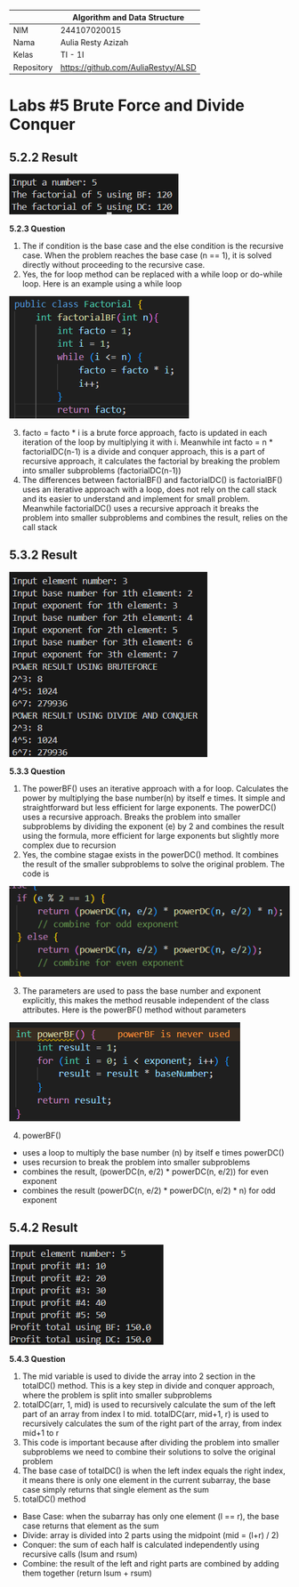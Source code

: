 |  | Algorithm and Data Structure |
|--|--|
| NIM |  244107020015|
| Nama |  Aulia Resty Azizah |
| Kelas | TI - 1I |
| Repository | https://github.com/AuliaRestyy/ALSD |

# Labs #5 Brute Force and Divide Conquer

## 5.2.2 Result

![factorial](img/factorial.png)

**5.2.3 Question** 
1. The if condition is the base case and the else condition is the recursive case. When the problem reaches the base case (n == 1), it is solved directly without proceeding to the recursive case.
2. Yes, the for loop method can be replaced with a while loop or do-while loop. Here is an example using a while loop

![whileLoop](img/whileLoop.png)

3. facto = facto * i is a brute force approach, facto is updated in each iteration of the loop by multiplying it with i. Meanwhile int facto = n * factorialDC(n-1) is a divide and conquer approach, this is a part of recursive approach, it calculates the factorial by breaking the problem into smaller subproblems (factorialDC(n-1))
4. The differences between factorialBF() and factorialDC() is factorialBF() uses an iterative approach with a loop, does not rely on the call stack and its easier to understand and implement for small problem. Meanwhile factorialDC() uses a recursive approach it breaks the problem into smaller subproblems and combines the result, relies on the call stack

## 5.3.2 Result

![exponent](img/exponent.png)

**5.3.3 Question** 
1. The powerBF() uses an iterative approach with a for loop. Calculates the power by multiplying the base number(n) by itself e times. It simple and straightforward but less efficient for large exponents. The powerDC() uses a recursive approach. Breaks the problem into smaller subproblems by dividing the exponent (e) by 2 and combines the result using the formula, more efficient for large exponents but slightly more complex due to recursion
2. Yes, the combine stagae exists in the powerDC() method. It combines the result of the smaller subproblems to solve the original problem. The code is 

![combineStage](img/combineStage.png)

3. The parameters are used to pass the base number and exponent explicitly, this makes the method reusable independent of the class attributes. Here is the powerBF() method without parameters

![parameters](image.png)

4. powerBF() 
- uses a loop to multiply the base number (n) by itself e times
powerDC()
- uses recursion to break the problem into smaller subproblems
- combines the result, (powerDC(n, e/2) * powerDC(n, e/2)) for even exponent
- combines the result (powerDC(n, e/2) * powerDC(n, e/2) * n) for odd exponent

## 5.4.2 Result

![profit](img/profit.png)

**5.4.3 Question** 
1. The mid variable is used to divide the array into 2 section in the totalDC() method. This is a key step in divide and conquer approach, where the problem is split into smaller subproblems
2. totalDC(arr, 1, mid) is used to recursively calculate the sum of the left part of an array from index l to mid. totalDC(arr, mid+1, r) is used to recursively calculates the sum of the right part of the array, from index mid+1 to r
3. This code is important because after dividing the problem into smaller subproblems we need to combine their solutions to solve the original problem
4. The base case of totalDC() is when the left index equals the right index, it means there is only one element in the current subarray, the base case simply returns that single element as the sum
5. totalDC() method 
- Base Case: when the subarray has only one element (l == r), the base case returns that element as the sum
- Divide: array is divided into 2 parts using the midpoint (mid = (l+r) / 2)
- Conquer: the sum of each half is calculated independently using recursive calls (lsum and rsum)
- Combine: the result of the left and right parts are combined by adding them together (return lsum + rsum)

